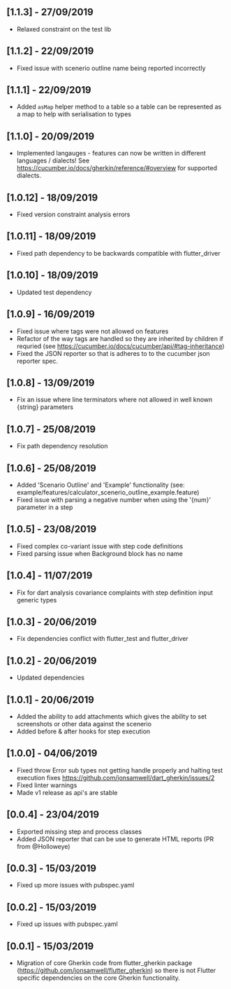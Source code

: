 ## [1.1.3] - 27/09/2019
- Relaxed constraint on the test lib

## [1.1.2] - 22/09/2019
- Fixed issue with scenerio outline name being reported incorrectly

## [1.1.1] - 22/09/2019
- Added `asMap` helper method to a table so a table can be represented as a map to help with serialisation to types

## [1.1.0] - 20/09/2019
* Implemented langauges - features can now be written in different languages / dialects! See https://cucumber.io/docs/gherkin/reference/#overview for supported dialects.

## [1.0.12] - 18/09/2019
* Fixed version constraint analysis errors

## [1.0.11] - 18/09/2019
* Fixed path dependency to be backwards compatible with flutter_driver

## [1.0.10] - 18/09/2019
* Updated test dependency

## [1.0.9] - 16/09/2019
* Fixed issue where tags were not allowed on features
* Refactor of the way tags are handled so they are inherited by children if requried (see https://cucumber.io/docs/cucumber/api/#tag-inheritance)
* Fixed the JSON reporter so that is adheres to to the cucumber json reporter spec.

## [1.0.8] - 13/09/2019
* Fix an issue where line terminators where not allowed in well known {string} parameters

## [1.0.7] - 25/08/2019
* Fix path dependency resolution

## [1.0.6] - 25/08/2019
* Added 'Scenario Outline' and 'Example' functionality (see: example/features/calculator_scenerio_outline_example.feature)
* Fixed issue with parsing a negative number when using the '{num}' parameter in a step

## [1.0.5] - 23/08/2019
* Fixed complex co-variant issue with step code definitions
* Fixed parsing issue when Background block has no name

## [1.0.4] - 11/07/2019
* Fix for dart analysis covariance complaints with step definition input generic types

## [1.0.3] - 20/06/2019
* Fix dependencies conflict with flutter_test and flutter_driver

## [1.0.2] - 20/06/2019
* Updated dependencies

## [1.0.1] - 20/06/2019
* Added the ability to add attachments which gives the ability to set screenshots or other data against the scenerio
* Added before & after hooks for step execution

## [1.0.0] - 04/06/2019
* Fixed throw Error sub types not getting handle properly and halting test execution fixes https://github.com/jonsamwell/dart_gherkin/issues/2
* Fixed linter warnings
* Made v1 release as api's are stable

## [0.0.4] - 23/04/2019
* Exported missing step and process classes
* Added JSON reporter that can be use to generate HTML reports (PR from @Holloweye)

## [0.0.3] - 15/03/2019
* Fixed up more issues with pubspec.yaml

## [0.0.2] - 15/03/2019
* Fixed up issues with pubspec.yaml

## [0.0.1] - 15/03/2019
* Migration of core Gherkin code from flutter_gherkin package (https://github.com/jonsamwell/flutter_gherkin) so there is not Flutter specific dependencies on the core Gherkin functionality.
